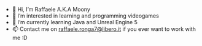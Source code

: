 - 👋 Hi, I’m Raffaele A.K.A Moony
- 👀 I’m interested in learning and programming videogames
- 🌱 I’m currently learning Java and Unreal Engine 5
- 📫 Contact me on raffaele.ronga7@libero.it if you ever want to work with me :D

<!---
